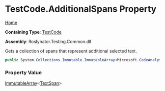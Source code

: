 # TestCode\.AdditionalSpans Property

[Home](../../../../README.md)

**Containing Type**: [TestCode](../README.md)

**Assembly**: Roslynator\.Testing\.Common\.dll

  
Gets a collection of spans that represent additional selected text\.

```csharp
public System.Collections.Immutable.ImmutableArray<Microsoft.CodeAnalysis.Text.TextSpan> AdditionalSpans { get; }
```

### Property Value

[ImmutableArray](https://docs.microsoft.com/en-us/dotnet/api/system.collections.immutable.immutablearray-1)\<[TextSpan](https://docs.microsoft.com/en-us/dotnet/api/microsoft.codeanalysis.text.textspan)\>

